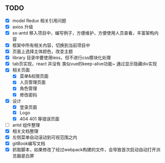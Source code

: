 ## TODO 
- [x] model Redux 相关引用问题
- [x] axios 升级
- [x] sx-antd 移入项目中，编写例子，方便维护，方便使用人员查看，丰富架构内容
- [x] 框架中所有相关内容，切换到当前项目中
- [x] 页面上选择主体颜色，改变主题
- [x] library 目录中要使用less，但不进行css模块化处理
- [x] tab页实现，react 并没有 类似vue的keep-alive功能~ 通过显示隐藏div实现
- [x] 相关页面
    - [x] 菜单&权限页面
    - [x] 人员管理页面
    - [x] 角色管理
    - [x] 修改密码
- [x] 设计
    - [x] 登录页面
    - [x] Logo
    - [x] 404 401 等错误页面
- [ ] antd 组件整理
- [x] 相关文档整理
- [x] 左侧菜单自动滚动到可视范围之内
- [x] gitBook编写文档
- [x] 抓取脚本，如果修改了经过webpack构建的文件，会导致首次启动自动打开浏览器是白屏
